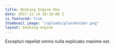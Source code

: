 ```yaml
---
title: Booking Engine One
date: 2017-12-14 16:18:00 Z
is_featured: true
thumbnail_image: "/uploads/placeholder.png"
layout: booking-engine
---
```


Excepturi repellat omnis nulla explicabo maxime est.